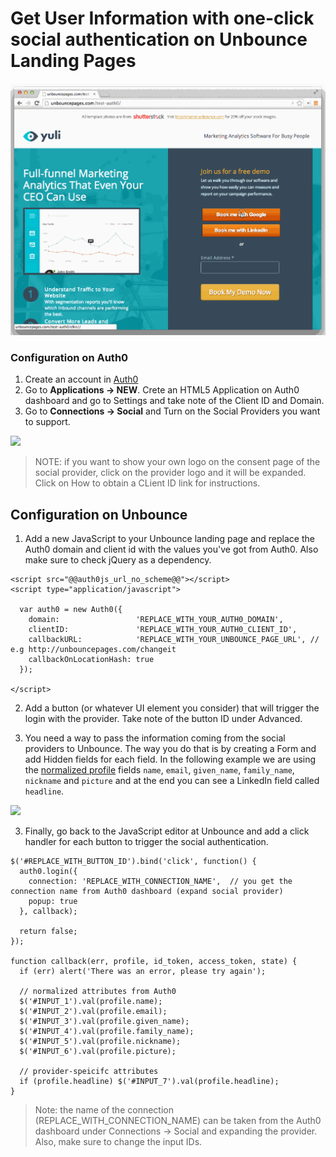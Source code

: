 # Get User Information with one-click social authentication on Unbounce Landing Pages

![](../../media/articles/scenarios/unbounce/unbounce.gif)

### Configuration on Auth0

1. Create an account in [Auth0](https://auth0.com)
2. Go to **Applications -> NEW**. Crete an HTML5 Application on Auth0 dashboard and go to Settings and take note of the Client ID and Domain.
3. Go to **Connections -> Social** and Turn on the Social Providers you want to support.

![](https://cloudup.com/c-l39hZ2KH4+)


> NOTE: if you want to show your own logo on the consent page of the social provider, click on the provider logo and it will be expanded. Click on How to obtain a CLient ID link for instructions.

## Configuration on Unbounce

1. Add a new JavaScript to your Unbounce landing page and replace the Auth0 domain and client id with the values you've got from Auth0. Also make sure to check jQuery as a dependency.

```
<script src="@@auth0js_url_no_scheme@@"></script>
<script type="application/javascript">
  
  var auth0 = new Auth0({
    domain:                 'REPLACE_WITH_YOUR_AUTH0_DOMAIN',
    clientID:               'REPLACE_WITH_YOUR_AUTH0_CLIENT_ID', 
    callbackURL:            'REPLACE_WITH_YOUR_UNBOUNCE_PAGE_URL', // e.g http://unbouncepages.com/changeit
    callbackOnLocationHash: true
  });
  
</script>
```

2. Add a button (or whatever UI element you consider) that will trigger the login with the provider. Take note of the button ID under Advanced.

3. You need a way to pass the information coming from the social providers to Unbounce. The way you do that is by creating a Form and add Hidden fields for each field. In the following example we are using the [normalized profile](https://auth0.com/docs/user-profile) fields `name`, `email`, `given_name`, `family_name`, `nickname` and `picture` and at the end you can see a LinkedIn field called `headline`.

  ![](https://cloudup.com/caDtUPj4EO3+)

3. Finally, go back to the JavaScript editor at Unbounce and add a click handler for each button to trigger the social authentication.

```
$('#REPLACE_WITH_BUTTON_ID').bind('click', function() {
  auth0.login({
    connection: 'REPLACE_WITH_CONNECTION_NAME',  // you get the connection name from Auth0 dashboard (expand social provider)
    popup: true
  }, callback);
      
  return false;
});

function callback(err, profile, id_token, access_token, state) {
  if (err) alert('There was an error, please try again');
  
  // normalized attributes from Auth0
  $('#INPUT_1').val(profile.name);
  $('#INPUT_2').val(profile.email);
  $('#INPUT_3').val(profile.given_name);
  $('#INPUT_4').val(profile.family_name);
  $('#INPUT_5').val(profile.nickname);
  $('#INPUT_6').val(profile.picture);
  
  // provider-speicifc attributes
  if (profile.headline) $('#INPUT_7').val(profile.headline);
}

```

> Note: the name of the connection (REPLACE_WITH_CONNECTION_NAME) can be taken from the Auth0 dashboard under Connections -> Social and expanding the provider. Also, make sure to change the input IDs.

